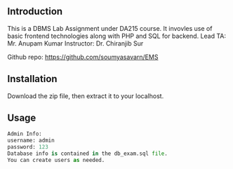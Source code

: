 ## Introduction
This is a DBMS Lab Assignment under DA215 course.
It invovles use of basic frontend technologies along with PHP and SQL for backend.
Lead TA: Mr. Anupam Kumar
Instructor: Dr. Chiranjib Sur

Github repo: https://github.com/soumyasavarn/EMS

## Installation

Download the zip file, then extract it to your localhost.

## Usage

```python
Admin Info:
username: admin
password: 123
Database info is contained in the db_exam.sql file.
You can create users as needed.
```
